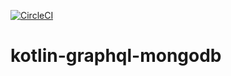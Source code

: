 [![CircleCI](https://circleci.com/gh/beagleview/kotlin-graphql-mongodb.svg?style=svg)](https://circleci.com/gh/beagleview/kotlin-graphql-mongodb)

# kotlin-graphql-mongodb